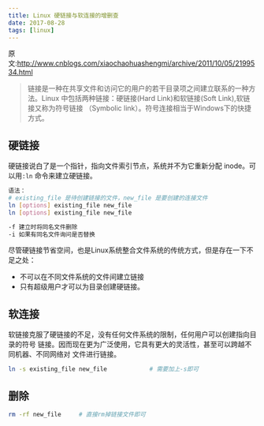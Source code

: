 ```yaml
---
title: Linux 硬链接与软连接的增删查
date: 2017-08-28
tags: [linux]
---
```



原文:http://www.cnblogs.com/xiaochaohuashengmi/archive/2011/10/05/2199534.html

> 链接是一种在共享文件和访问它的用户的若干目录项之间建立联系的一种方法。Linux
中包括两种链接：硬链接(Hard Link)和软链接(Soft Link),软链接又称为符号链接
（Symbolic link）。符号连接相当于Windows下的快捷方式。

<!-- more -->

## 硬链接

硬链接说白了是一个指针，指向文件索引节点，系统并不为它重新分配 inode。可以用`:ln`
命令来建立硬链接。

```bash
语法：
# existing_file 是待创建链接的文件，new_file 是要创建的连接文件
ln [options] existing_file new_file
ln [options] existing_file new_file

-f 建立时将同名文件删除
-i 如果有同名文件询问是否替换
```

尽管硬链接节省空间，也是Linux系统整合文件系统的传统方式，但是存在一下不足之处：
- 不可以在不同文件系统的文件间建立链接
- 只有超级用户才可以为目录创建硬链接。

## 软连接

软链接克服了硬链接的不足，没有任何文件系统的限制，任何用户可以创建指向目录的符号
链接。因而现在更为广泛使用，它具有更大的灵活性，甚至可以跨越不同机器、不同网络对
文件进行链接。

```bash
ln -s existing_file new_file            # 需要加上-s即可
```

## 删除

```bash
rm -rf new_file     # 直接rm掉链接文件即可
```

